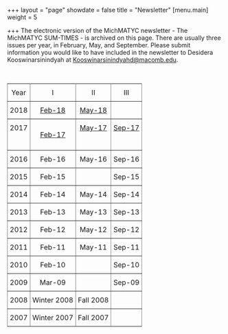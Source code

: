 +++
layout = "page"
showdate = false
title = "Newsletter"
[menu.main]
weight = 5

+++
The electronic version of the MichMATYC newsletter - The MichMATYC SUM-TIMES - is archived on this page. There are usually three issues per year, in February, May, and September. Please submit information you would like to have included in the newsletter to Desidera Kooswinarsinindyah at [Kooswinarsinindyahd@macomb.edu](mailto:Koowinarsinindyahd@macomb.edu).

<br/>

<style type="text/css">

.tg  {border-collapse:collapse;border-spacing:0;}

.tg td{padding:10px 5px;border-style:solid;border-width:1px;overflow:hidden;word-break:normal;border-color:black;}

.tg th{font-weight:normal;padding:10px 5px;border-style:solid;border-width:1px;overflow:hidden;word-break:normal;border-color:black;}

.tg .tg-c3ow{border-color:inherit;text-align:center;vertical-align:top}

</style>

<table class="tg">

<tr>

<th class="tg-c3ow">Year</th>

<th class="tg-c3ow">I</th>

<th class="tg-c3ow">II</th>

<th class="tg-c3ow">III</th>

</tr>

<tr>

<td class="tg-c3ow">2018</td>

<td class="tg-c3ow"><a href="http://www.michmatyc.org/Newsletters/MichMatycNewsletterFebruary2018.pdf" target="_blank"> Feb-18</a></td>

<td class="tg-c3ow"><a href="http://www.michmatyc.org/Newsletters/MichMATYCNewsletterMay2018.pdf" target="_blank"> May-18</a></td>

<td class="tg-c3ow"></td>

</tr>

<tr>

<td class="tg-c3ow">2017</td>

<td class="tg-c3ow">

<a href="http://www.michmatyc.org/Newsletters/MichMatycNewsletterFebruary2017.pdf" target="_blank">Feb-17</a></td>

<td class="tg-c3ow"><a href="http://www.michmatyc.org/Newsletters/MichMatycNewsletterMay2017.pdf" target="_blank">May-17</a></td>

<td class="tg-c3ow"><a href="http://www.michmatyc.org/Newsletters/MichMatycNewsletterSept2017.pdf" target="_blank">Sep-17</a></td>

</tr>

<tr>

<td class="tg-c3ow">2016</td>

<td class="tg-c3ow">Feb-16</td>

<td class="tg-c3ow">May-16</td>

<td class="tg-c3ow">Sep-16</td>

</tr>

<tr>

<td class="tg-c3ow">2015</td>

<td class="tg-c3ow">Feb-15</td>

<td class="tg-c3ow"></td>

<td class="tg-c3ow">Sep-15</td>

</tr>

<tr>

<td class="tg-c3ow">2014</td>

<td class="tg-c3ow">Feb-14</td>

<td class="tg-c3ow">May-14</td>

<td class="tg-c3ow">Sep-14</td>

</tr>

<tr>

<td class="tg-c3ow">2013</td>

<td class="tg-c3ow">Feb-13</td>

<td class="tg-c3ow">May-13</td>

<td class="tg-c3ow">Sep-13</td>

</tr>

<tr>

<td class="tg-c3ow">2012</td>

<td class="tg-c3ow">Feb-12</td>

<td class="tg-c3ow">May-12</td>

<td class="tg-c3ow">Sep-12</td>

</tr>

<tr>

<td class="tg-c3ow">2011</td>

<td class="tg-c3ow">Feb-11</td>

<td class="tg-c3ow">May-11</td>

<td class="tg-c3ow">Sep-11</td>

</tr>

<tr>

<td class="tg-c3ow">2010</td>

<td class="tg-c3ow">Feb-10</td>

<td class="tg-c3ow"></td>

<td class="tg-c3ow">Sep-10</td>

</tr>

<tr>

<td class="tg-c3ow">2009</td>

<td class="tg-c3ow">Mar-09</td>

<td class="tg-c3ow"></td>

<td class="tg-c3ow">Sep-09</td>

</tr>

<tr>

<td class="tg-c3ow">2008</td>

<td class="tg-c3ow">Winter 2008</td>

<td class="tg-c3ow">Fall 2008</td>

<td class="tg-c3ow"></td>

</tr>

<tr>

<td class="tg-c3ow">2007</td>

<td class="tg-c3ow">Winter 2007</td>

<td class="tg-c3ow">Fall 2007</td>

<td class="tg-c3ow"></td>

</tr>

</table>